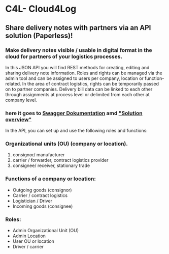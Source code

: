 # C4L- Cloud4Log
## Share delivery notes with partners via an API solution (Paperless)!
### Make delivery notes visible / usable in digital format in the cloud for partners of your logistics processes.
 
In this JSON API you will find REST methods for creating, editing and sharing delivery note information. Roles and rights can be managed via the admin tool and can be assigned to users per company, location or function-related. In the area of contract logistics, rights can be temporarily passed on to partner companies. 
Delivery bill data can be linked to each other through assignments at process level or delimited from each other at company level.
 
### here it goes to [Swagger Dokumentation](https://dlsbackend.uat.cloud4log.dev/api-docs/#/supplychain/getSupplyChains) amd ["Solution overview"](https://viewer.diagrams.net/?tags=%7B%7D&highlight=0000ff&edit=_blank&layers=1&nav=1&title=C4l%20Systemdesign.drawio#Uhttps%3A%2F%2Fdrive.google.com%2Fuc%3Fid%3D1ZgyjjVKgR4EoMwbgwfXX4AM-fBNV5M0A%26export%3Ddownload)
In the API, you can set up and use the following roles and functions:
 
### Organizational units (OU) (company or location).
1. consignor/ manufacturer
2. carrier / forwarder, contract logistics provider
3. consignee/ receiver, stationary trade
### Functions of a company or location:
- Outgoing goods (consignor)
- Carrier / contract logistics
- Logistician / Driver
- Incoming goods (consignee)
### Roles: 
* Admin Organizational Unit (OU)
* Admin Location
* User OU or location
* Driver / carrier
